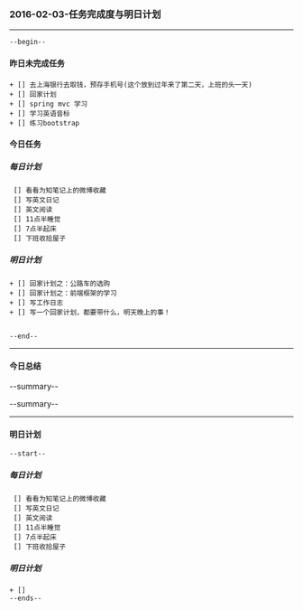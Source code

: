 ### 2016-02-03-任务完成度与明日计划

----------------------------------------------------------------------------------------------------------
    --begin--
#### 昨日未完成任务
    + [] 去上海银行去取钱，预存手机号(这个放到过年来了第二天，上班的头一天)
    + [] 回家计划
    + [] spring mvc 学习
    + [] 学习英语音标
    + [] 练习bootstrap 

#### 今日任务
##### 每日计划
     [] 看看为知笔记上的微博收藏
     [] 写英文日记
     [] 英文阅读
     [] 11点半睡觉
     [] 7点半起床
     [] 下班收拾屋子
##### 明日计划
    + [] 回家计划之：公路车的选购
    + [] 回家计划之：前端框架的学习
    + [] 写工作日志
    + [] 写一个回家计划，都要带什么，明天晚上的事！

    
	--end--

----------------------------------------------------------------------------------------------------------
#### 今日总结
--summary--


--summary--

----------------------------------------------------------------------------------------------------------
#### 明日计划
    --start--
##### 每日计划
     [] 看看为知笔记上的微博收藏
     [] 写英文日记
     [] 英文阅读
     [] 11点半睡觉
     [] 7点半起床
     [] 下班收拾屋子
##### 明日计划
    + [] 
    --ends--
